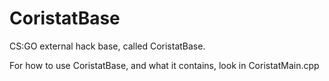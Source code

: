 # CoristatBase
CS:GO external hack base, called CoristatBase.

For how to use CoristatBase, and what it contains, look in CoristatMain.cpp
